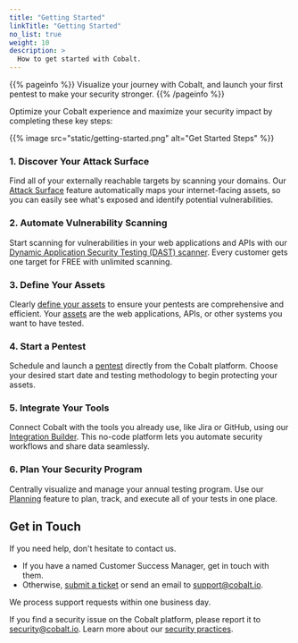 ```yaml
---
title: "Getting Started"
linkTitle: "Getting Started"
no_list: true
weight: 10
description: >
  How to get started with Cobalt.
---
```


{{% pageinfo %}}
Visualize your journey with Cobalt, and launch your first pentest to make your security stronger.
{{% /pageinfo %}}

Optimize your Cobalt experience and maximize your security impact by completing these key steps:

{{% image src="static/getting-started.png" alt="Get Started Steps" %}}

### 1. Discover Your Attack Surface

Find all of your externally reachable targets by scanning your domains. Our [Attack Surface](/attack-surface) feature automatically maps your internet-facing assets, so you can easily see what's exposed and identify potential vulnerabilities.
 
### 2. Automate Vulnerability Scanning

Start scanning for vulnerabilities in your web applications and APIs with our [Dynamic Application Security Testing (DAST) scanner](/scans). Every customer gets one target for FREE with unlimited scanning.

### 3. Define Your Assets

Clearly [define your assets](/assets/create-asset) to ensure your pentests are comprehensive and efficient. Your [assets](/assets/asset-types) are the web applications, APIs, or other systems you want to have tested.

### 4. Start a Pentest

Schedule and launch a [pentest](/pentests) directly from the Cobalt platform. Choose your desired start date and testing methodology to begin protecting your assets.

### 5. Integrate Your Tools

Connect Cobalt with the tools you already use, like Jira or GitHub, using our [Integration Builder](/integrations/integrationbuilder). This no-code platform lets you automate security workflows and share data seamlessly.

### 6. Plan Your Security Program

Centrally visualize and manage your annual testing program. Use our [Planning](/planning) feature to plan, track, and execute all of your tests in one place.

## Get in Touch

If you need help, don't hesitate to contact us.

- If you have a named Customer Success Manager, get in touch with them.
- Otherwise, [submit a ticket](https://cobaltio.zendesk.com/hc/en-us/requests/new) or send an email to support@cobalt.io.

We process support requests within one business day.

If you find a security issue on the Cobalt platform, please report it to security@cobalt.io. Learn more about our [security practices](https://cobalt.io/security/practices).
